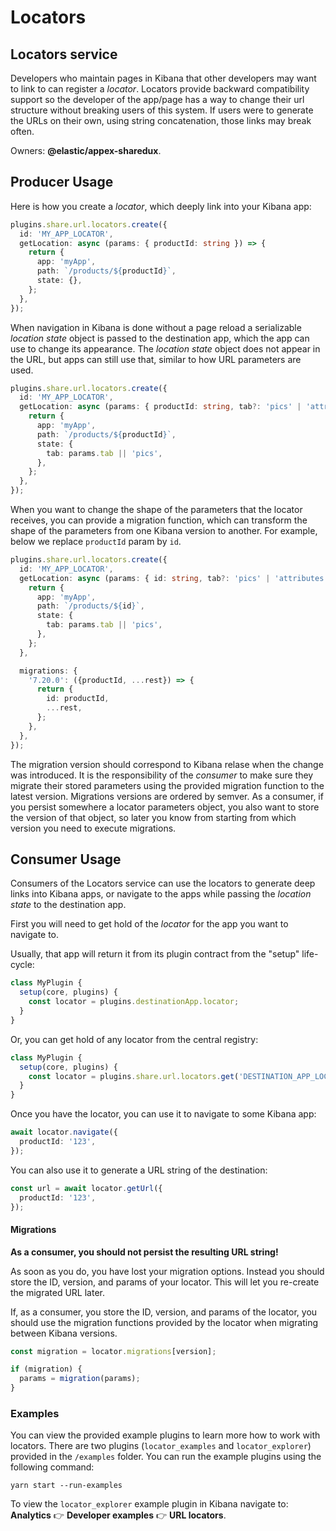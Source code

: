 # Locators

## Locators service

Developers who maintain pages in Kibana that other developers may want to link to
can register a *locator*. Locators provide backward compatibility support
so the developer of the app/page has a way to change their url structure without
breaking users of this system. If users were to generate the URLs on their own, 
using string concatenation, those links may break often.

Owners: __@elastic/appex-sharedux__.


## Producer Usage

Here is how you create a *locator*, which deeply link into your Kibana app:

```ts
plugins.share.url.locators.create({
  id: 'MY_APP_LOCATOR',
  getLocation: async (params: { productId: string }) => {
    return {
      app: 'myApp',
      path: `/products/${productId}`,
      state: {},
    };
  },
});
```

When navigation in Kibana is done without a page reload a serializable *location state*
object is passed to the destination app, which the app can use to change its
appearance. The *location state* object does not appear in the URL, but apps
can still use that, similar to how URL parameters are used.

```ts
plugins.share.url.locators.create({
  id: 'MY_APP_LOCATOR',
  getLocation: async (params: { productId: string, tab?: 'pics' | 'attributes' }) => {
    return {
      app: 'myApp',
      path: `/products/${productId}`,
      state: {
        tab: params.tab || 'pics',
      },
    };
  },
});
```

When you want to change the shape of the parameters that the locator receives, you can
provide a migration function, which can transform the shape of the parameters from
one Kibana version to another. For example, below we replace `productId` param by `id`.

```ts
plugins.share.url.locators.create({
  id: 'MY_APP_LOCATOR',
  getLocation: async (params: { id: string, tab?: 'pics' | 'attributes' }) => {
    return {
      app: 'myApp',
      path: `/products/${id}`,
      state: {
        tab: params.tab || 'pics',
      },
    };
  },

  migrations: {
    '7.20.0': ({productId, ...rest}) => {
      return {
        id: productId,
        ...rest,
      };
    },
  },
});
```

The migration version should correspond to Kibana relase when the change was
introduced. It is the responsibility of the *consumer* to make sure they
migrate their stored parameters using the provided migration function to the
latest version. Migrations versions are ordered by semver. As a consumer,
if you persist somewhere a locator parameters object, you also want to store
the version of that object, so later you know from starting from which
version you need to execute migrations.


## Consumer Usage

Consumers of the Locators service can use the locators to generate deep links
into Kibana apps, or navigate to the apps while passing the *location state* to 
the destination app.

First you will need to get hold of the *locator* for the app you want to
navigate to.

Usually, that app will return it from its plugin contract from the "setup"
life-cycle:

```ts
class MyPlugin {
  setup(core, plugins) {
    const locator = plugins.destinationApp.locator;
  }
}
```

Or, you can get hold of any locator from the central registry:

```ts
class MyPlugin {
  setup(core, plugins) {
    const locator = plugins.share.url.locators.get('DESTINATION_APP_LOCATOR');
  }
}
```

Once you have the locator, you can use it to navigate to some Kibana app:

```ts
await locator.navigate({
  productId: '123',
});
```

You can also use it to generate a URL string of the destination:

```ts
const url = await locator.getUrl({
  productId: '123',
});
```

#### Migrations

**As a consumer, you should not persist the resulting URL string!**

As soon as you do, you have lost your migration options. Instead you should
store the ID, version, and params of your locator. This will let you
re-create the migrated URL later.

If, as a consumer, you store the ID, version, and params of the locator, you
should use the migration functions provided by the locator when migrating
between Kibana versions.

```ts
const migration = locator.migrations[version];

if (migration) {
  params = migration(params);
}
```


### Examples

You can view the provided example plugins to learn more how to work with locators.
There are two plugins (`locator_examples` and `locator_explorer`) provided in the
`/examples` folder. You can run the example plugins using the following command:

```
yarn start --run-examples
```

To view the `locator_explorer` example plugin in Kibana navigate to: __Analytics__ 👉 
__Developer examples__ 👉 __URL locators__.
